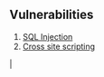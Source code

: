 ## Vulnerabilities

1. [SQL Injection](sql-injection/index.md)             
2. [Cross site scripting](cross-site-scripting/index.md)


<!-- ## Notes

### Vulnerabilities

| Name                                                                                               |
| -------------------------------------------------------------------------------------------------- |
| [SQL injection notes](notes/vulnerabilities/01.sql-injection.md)                                   |
| [Cross site scripting notes](notes/vulnerabilities/02.cross-site-scripting.md)                     |
| [Cross site request forgery notes](notes/vulnerabilities/03.cross-site-request-forgery.md)         |
| [Clickjacking notes](notes/vulnerabilities/04.clickjacking.md)                                     |
| [DOM based vulnerabilities notes](notes/vulnerabilities/05.dom-based-vulnerabilities.md)           |
| [Cross origin resource sharing notes](notes/vulnerabilities/06.cross-origin-resource-sharing.md)   |
| [XML external entity injection notes](notes/vulnerabilities/07.xml-external-entity-injection.md)   |
| [Server side request forgery notes](notes/vulnerabilities/08.server-side-request-forgery.md)       |
| [HTTP request smuggling notes](notes/vulnerabilities/09.http-request-smuggling.md)                 |
| [OS command injection notes](notes/vulnerabilities/10.os-command-injection.md)                     |
| [Server side template injection notes](notes/vulnerabilities/11-server-side-template-injection.md) |
| [Path traversal notes](notes/vulnerabilities/12.path-traversal.md)                                 |
| [Access control vulnerabilities notes](notes/vulnerabilities/13.access-control-vulnerabilities.md) |
| [Authentication notes](notes/vulnerabilities/14.authentication.md)                                 |
| [Websockets notes](notes/vulnerabilities/15.websockets.md)                                         |
| [Web cache poisoning notes](notes/vulnerabilities/16.web-cache-poisoning.md)                       |
| [insecure deserialization notes](notes/vulnerabilities/17.insecure-deserialization.md)             |
| [Information disclosure notes](notes/vulnerabilities/18.information-disclosure.md)                 |
| [Business logic vulnerabilities notes](notes/vulnerabilities/19.business-logic-vulnerabilities.md) |
| [HTTP host header attacks notes](notes/vulnerabilities/20.http-host-header-attacks.md)             |
| [Oauth authentication notes](notes/vulnerabilities/21.oauth-authentication.md)                     |
| [File upload vulnerabilities notes](notes/vulnerabilities/22.file-upload-vulnerabilities.md)       |
| [JWT authentication notes](notes/vulnerabilities/23.jwt-authentication.md)                         |
| [Essential skills notes](notes/vulnerabilities/24.essential-skills.md)                             |
| [Prototype pollution notes](notes/vulnerabilities/25.prototype-pollution.md)                       |
| [Graphql vulnerabilities notes](notes/vulnerabilities/26.graphql-vulnerabilities.md)               |
| [Race-conditions notes](notes/vulnerabilities/27.race-conditions.md)                               |
| [No SQL injection notes](notes/vulnerabilities/28.no-sql-injection.md)                             |
| [API testing notes](notes/vulnerabilities/29.api-testing.md)                                       |
| [web llm attacks notes](notes/vulnerabilities/30.web-llm-attacks.md)                               |
| [Web cache deception notes](notes/vulnerabilities/31.web-cache-deception.md)                       |
                     

## CTFs

### Over the wire

| Name                                                   | Total | Done |
| ------------------------------------------------------ | ----- | ---- |
| [Bandit ctf](practice/ctfs/over-the-wire/01.bandit.md) | 35    | 0    |
| [Natas ctf](practice/ctfs/over-the-wire/02.natas.md)   | 35    | 0    |


## Labs

### Portswigger

| Name                                                                                                 | Total | Done |
| ---------------------------------------------------------------------------------------------------- | ----- | ---- |
| [SQL injection lab](practice/labs/portswigger/01.sql-injection.md)                                   | 18    | 0    |
| [Cross site scripting lab](practice/labs/portswigger/02.cross-site-scripting.md)                     | 30    | 0    |
| [Cross site request forgery lab](practice/labs/portswigger/03.cross-site-request-forgery.md)         | 12    | 0    |
| [Clickjacking lab](practice/labs/portswigger/04.clickjacking.md)                                     | 5     | 0    |
| [DOM based vulnerabilities lab](practice/labs/portswigger/05.dom-based-vulnerabilities.md)           | 7     | 0    |
| [Cross origin resource sharing lab](practice/labs/portswigger/06.cross-origin-resource-sharing.md)   | 3     | 0    |
| [XML external entity injection lab](practice/labs/portswigger/07.xml-external-entity-injection.md)   | 9     | 0    |
| [Server side request forgery lab](practice/labs/portswigger/08.server-side-request-forgery.md)       | 7     | 0    |
| [HTTP request smuggling lab](practice/labs/portswigger/09.http-request-smuggling.md)                 | 21    | 0    |
| [OS command injection lab](practice/labs/portswigger/10.os-command-injection.md)                     | 5     | 0    |
| [Server side template injection lab](practice/labs/portswigger/11-server-side-template-injection.md) | 7     | 0    |
| [Path traversal lab](practice/labs/portswigger/12.path-traversal.md)                                 | 6     | 0    |
| [Access control vulnerabilities lab](practice/labs/portswigger/13.access-control-vulnerabilities.md) | 13    | 0    |
| [Authentication lab](practice/labs/portswigger/14.authentication.md)                                 | 9     | 3    |
| [Websockets lab](practice/labs/portswigger/15.websockets.md)                                         | 3     | 0    |
| [Web cache poisoning lab](practice/labs/portswigger/16.web-cache-poisoning.md)                       | 13    | 0    |
| [insecure deserialization lab](practice/labs/portswigger/17.insecure-deserialization.md)             | 10    | 0    |
| [Information disclosure lab](practice/labs/portswigger/18.information-disclosure.md)                 | 5     | 0    |
| [Business logic vulnerabilities lab](practice/labs/portswigger/19.business-logic-vulnerabilities.md) | 12    | 0    |
| [HTTP host header attacks lab](practice/labs/portswigger/20.http-host-header-attacks.md)             | 7     | 0    |
| [Oauth authentication lab](practice/labs/portswigger/21.oauth-authentication.md)                     | 6     | 0    |
| [File upload vulnerabilities lab](practice/labs/portswigger/22.file-upload-vulnerabilities.md)       | 7     | 0    |
| [JWT authentication lab](practice/labs/portswigger/23.jwt-authentication.md)                         | 8     | 0    |
| [Essential skills lab](practice/labs/portswigger/24.essential-skills.md)                             | 2     | 0    |
| [Prototype pollution lab](practice/labs/portswigger/25.prototype-pollution.md)                       | 10    | 0    |
| [Graphql vulnerabilities lab](practice/labs/portswigger/26.graphql-vulnerabilities.md)               | 5     | 0    |
| [Race-conditions lab](practice/labs/portswigger/27.race-conditions.md)                               | 6     | 0    |
| [No SQL injection lab](practice/labs/portswigger/28.no-sql-injection.md)                             | 4     | 0    |
| [API testing lab](practice/labs/portswigger/29.api-testing.md)                                       | 5     | 0    |
| [web llm attacks lab](practice/labs/portswigger/30.web-llm-attacks.md)                               | 4     | 0    |
| [Web cache deception lab](practice/labs/portswigger/31.web-cache-deception.md)                       | 5     | 0    |


## Resources

| Name                                               |
| -------------------------------------------------- |
| [Google dorks resource](resources/google-dorks.md) |
| [Cheatsheets resource](resources/cheatsheets.md)   |
| [Checklists resource](resources/checklists.md)     | --> |
